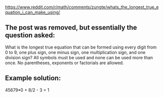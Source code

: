https://www.reddit.com/r/math/comments/zungte/whats_the_longest_true_equation_i_can_make_using/

## The post was removed, but essentially the question asked:

What is the longest true equation that can be formed using every digit from 0 to 9, one plus sign, one minus sign, one multiplication sign, and one division sign? All symbols must be used and none can be used more than once. No parentheses, exponents or factorials are allowed.

## Example solution:

45679•0 + 8/2 - 3 = 1
